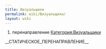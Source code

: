 ```yaml
---
title: Визуальщики
permalink: wiki/Визуальщики/
layout: wiki
---
```


1.  перенаправление
    [Категория:Визуальщики](Категория:Визуальщики "wikilink")

\_\_СТАТИЧЕСКОЕ_ПЕРЕНАПРАВЛЕНИЕ\_\_
